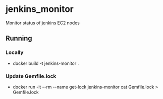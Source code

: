 # jenkins_monitor

Monitor status of jenkins EC2 nodes

## Running

### Locally

* docker build -t jenkins-monitor .

### Update Gemfile.lock

* docker run -it --rm --name get-lock jenkins-monitor cat Gemfile.lock > Gemfile.lock
